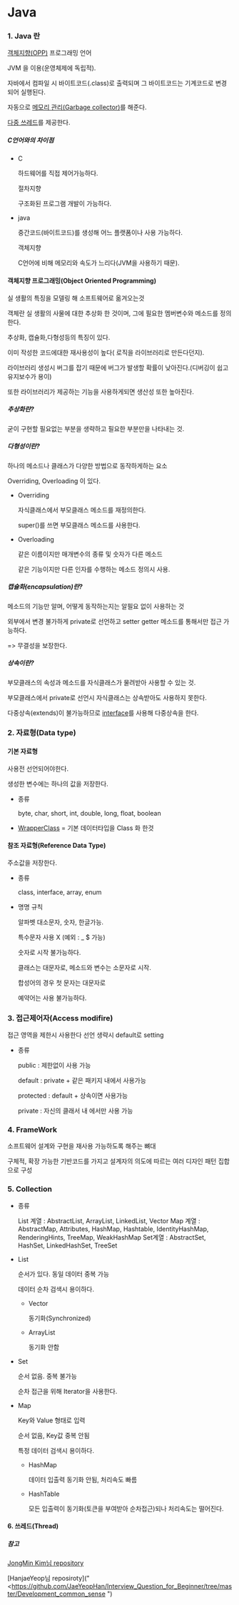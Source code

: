 # Java

### 1. Java 란

[객체지향(OPP)]("") 프로그래밍 언어

JVM 을 이용(운영체제에 독립적). 

자바에서 컴파일 시 바이트코드(.class)로 출력되며 그 바이트코드는 기계코드로 변경되어 실행된다.

자동으로 [메모리 관리(Garbage collector)]("")를 해준다.

[다중 쓰레드]("")를 제공한다.

##### C언어와의 차이점

* C

  하드웨어를 직접 제어가능하다.

  절차지향

  구조화된 프로그램 개발이 가능하다.

* java

  중간코드(바이트코드)를 생성해 어느 플랫폼이나 사용 가능하다.

  객체지향

  C언어에 비해 메모리와 속도가 느리다(JVM을 사용하기 때문).



#### 객체지향 프로그래밍(Object Oriented Programming)

실 생활의 특징을 모델링 해 소프트웨어로 옮겨오는것

객체란 실 생활의 사물에 대한 추상화 한 것이며, 그에 필요한 멤버변수와 메소드를 정의한다. 

추상화, 캡슐화,다형성등의 특징이 있다.

이미 작성한 코드에대한 재사용성이 높다( 로직을 라이브러리로 만든다던지).

라이브러리 생성시 버그를 잡기 때문에 버그가 발생할 확률이 낮아진다.(디버깅이 쉽고 유지보수가 용이)

또한 라이브러리가 제공하는 기능을 사용하게되면 생산성 또한 높아진다.

##### 추상화란?

굳이 구현할 필요없는 부분을 생략하고 필요한 부분만을 나타내는 것.

##### 다형성이란?

하나의 메소드나 클래스가 다양한 방법으로 동작하게하는 요소

Overriding, Overloading 이 있다.

* Overriding

  자식클래스에서 부모클래스 메소드를 재정의한다.

  super()를 쓰면 부모클래스 메소드를 사용한다.

  

* Overloading

  같은 이름이지만 매개변수의 종류 및 숫자가 다른 메소드

  같은 기능이지만 다른 인자를 수행하는 메소드 정의시 사용.

##### 캡슐화(encapsulation)란?

메소드의 기능만 알며, 어떻게 동작하는지는 알필요 없이 사용하는 것

외부에서 변경 불가하게 private로 선언하고 setter getter 메소드를 통해서만 접근 가능하다.

=> 무결성을 보장한다.

##### 상속이란?

부모클래스의 속성과 메소드를 자식클래스가 물려받아 사용할 수 있는 것.

부모클래스에서 private로 선언시 자식클래스는 상속받아도 사용하지 못한다.

다중상속(extends)이 불가능하므로 [interface]("")를 사용해 다중상속을 한다.



### 2. 자료형(Data type)

#### 기본 자료형

사용전 선언되어야한다.

생성한 변수에는 하나의 값을 저장한다.

* 종류 

  byte, char, short, int, double, long, float, boolean

* [WrapperClass]("")  = 기본 데이터타입을 Class 화 한것

  

#### 참조 자료형(Reference Data Type)

주소값을 저장한다.

* 종류

   class, interface, array, enum

* 명명 규칙

  알파벳 대소문자, 숫자, 한글가능.

  특수문자 사용 X (예외 : _ $ 가능)

  숫자로 시작 불가능하다.

  클래스는 대문자로, 메소드와 변수는 소문자로 시작.

  합성어의 경우 첫 문자는 대문자로

  예약어는 사용 불가능하다.

  

### 3. 접근제어자(Access modifire)

접근 영역을 제한시 사용한다 선언 생략시 default로 setting

* 종류

  public         :    제한없이 사용 가능

  default        :    private + 같은 패키지 내에서 사용가능

  protected   :    default  + 상속이면 사용가능

  private        :    자신의 클래서 내 에서만 사용 가능



### 4. FrameWork 

소프트웨어 설계와 구현을 재사용 가능하도록 해주는 뼈대

구체적, 확장 가능한 기반코드를 가지고 설계자의 의도에 따르는 여러 디자인 패턴 집합으로 구성



### 5. Collection

* 종류

  List 계열 : AbstractList, ArrayList, LinkedList, Vector 
  Map 계열 : AbstractMap, Attributes, HashMap, Hashtable, IdentityHashMap, RenderingHints, TreeMap, WeakHashMap 
  Set계열 : AbstractSet, HashSet, LinkedHashSet, TreeSet

* List

  순서가 있다. 동일 데이터 중복 가능

  데이터 순차 검색시 용이하다.

  * Vector

    동기화(Synchronized)

  * ArrayList

    동기화 안함

* Set

  순서 없음. 중복 불가능

  순차 접근을 위해 Iterator을 사용한다.

* Map

  Key와 Value 형태로 입력

  순서 없음, Key값 중복 안됨

  특정 데이터 검색시 용이하다.

  * HashMap

    데이터 입출력 동기화 안됨, 처리속도 빠름

  * HashTable

    모든 입출력이 동기화(토큰을 부여받아 순차접근)되나 처리속도는 떨어진다.

#### 6. 쓰레드(Thread)



##### 참고 

[JongMin Kim님 repository]("https://github.com/devetude/Java-Interview-QnA")

[HanjaeYeop님 reposiroty]("<https://github.com/JaeYeopHan/Interview_Question_for_Beginner/tree/master/Development_common_sense ")

